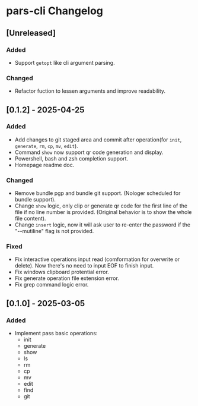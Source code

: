 # pars-cli Changelog

## [Unreleased]

### Added

- Support `getopt` like cli argument parsing.

### Changed

- Refactor fuction to lessen arguments and improve readability.

## [0.1.2] - 2025-04-25

### Added

- Add changes to git staged area and commit after operation(for `init`, `generate`, `rm`, `cp`, `mv`, `edit`).
- Command `show` now support qr code generation and display.
- Powershell, bash and zsh completion support.
- Homepage readme doc.

### Changed

- Remove bundle pgp and bundle git support. (Nologer scheduled for bundle support).
- Change `show` logic, only clip or generate qr code for the first line of the file if no line number is provided. (Original behavior is to show the whole file content).
- Change `insert` logic, now it will ask user to re-enter the password if the "--mutiline" flag is not provided.

### Fixed

- Fix interactive operations input read (comformation for overwrite or delete). Now there's no need to input EOF to finish input.
- Fix windows clipboard protential error.
- Fix generate operation file extension error.
- Fix grep command logic error.

## [0.1.0] - 2025-03-05

### Added

- Implement pass basic operations:
  - init
  - generate
  - show
  - ls
  - rm
  - cp
  - mv
  - edit
  - find
  - git
